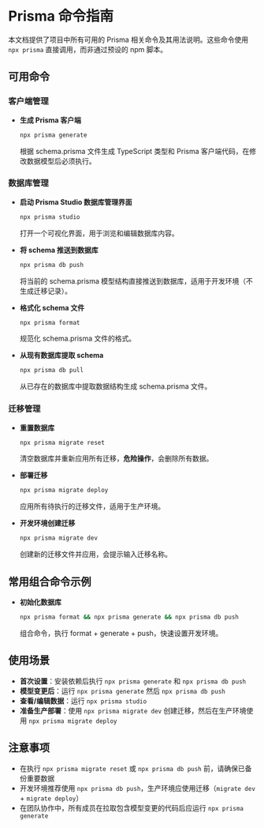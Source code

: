 # Prisma 命令指南

本文档提供了项目中所有可用的 Prisma 相关命令及其用法说明。这些命令使用 `npx prisma` 直接调用，而非通过预设的 npm 脚本。

## 可用命令

### 客户端管理

- **生成 Prisma 客户端**
  ```bash
  npx prisma generate
  ```
  根据 schema.prisma 文件生成 TypeScript 类型和 Prisma 客户端代码，在修改数据模型后必须执行。

### 数据库管理

- **启动 Prisma Studio 数据库管理界面**
  ```bash
  npx prisma studio
  ```
  打开一个可视化界面，用于浏览和编辑数据库内容。

- **将 schema 推送到数据库**
  ```bash
  npx prisma db push
  ```
  将当前的 schema.prisma 模型结构直接推送到数据库，适用于开发环境（不生成迁移记录）。

- **格式化 schema 文件**
  ```bash
  npx prisma format
  ```
  规范化 schema.prisma 文件的格式。

- **从现有数据库提取 schema**
  ```bash
  npx prisma db pull
  ```
  从已存在的数据库中提取数据结构生成 schema.prisma 文件。

### 迁移管理

- **重置数据库**
  ```bash
  npx prisma migrate reset
  ```
  清空数据库并重新应用所有迁移，**危险操作**，会删除所有数据。

- **部署迁移**
  ```bash
  npx prisma migrate deploy
  ```
  应用所有待执行的迁移文件，适用于生产环境。

- **开发环境创建迁移**
  ```bash
  npx prisma migrate dev
  ```
  创建新的迁移文件并应用，会提示输入迁移名称。

## 常用组合命令示例

- **初始化数据库**
  ```bash
  npx prisma format && npx prisma generate && npx prisma db push
  ```
  组合命令，执行 format + generate + push，快速设置开发环境。

## 使用场景

- **首次设置**：安装依赖后执行 `npx prisma generate` 和 `npx prisma db push`
- **模型变更后**：运行 `npx prisma generate` 然后 `npx prisma db push`
- **查看/编辑数据**：运行 `npx prisma studio`
- **准备生产部署**：使用 `npx prisma migrate dev` 创建迁移，然后在生产环境使用 `npx prisma migrate deploy`

## 注意事项

- 在执行 `npx prisma migrate reset` 或 `npx prisma db push` 前，请确保已备份重要数据
- 开发环境推荐使用 `npx prisma db push`，生产环境应使用迁移（`migrate dev` + `migrate deploy`）
- 在团队协作中，所有成员在拉取包含模型变更的代码后应运行 `npx prisma generate` 